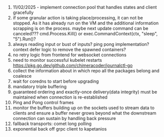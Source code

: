 1. 11/02/2025 - implement connection pool that handles states and client gracefully
2. if some granular action is taking place/processing, it can not be stopped. As it has already run on the VM and the additional information scrapping is on the process. maybe next update command can be canceled??? cmd.Process.Kill() or exec.CommandContext(ctx, "sleep", "5").Run()?
3. always reading input or bust of inputs? ping pong implementation? context defer logic to remove the spawned containers?
4. no retry logic from frontend for websocket connections
5. need to monitor successful kubelet restarts https://pkg.go.dev/github.com/chimeracoder/journalctl-go
6. collect the information about in which repo all the packages belong and coalesce
7. wait for coredns to start before upgrading
8. mandatory triple buffering
9. guaranteed ordering and exactly-once delivery(data integrity) must be maintained when connection is re-established
10. Ping and Pong control frames
11. monitor the buffers building up on the sockets used to stream data to clients and ensure a buffer never grows beyond what the downstream connection can sustain by handling back pressure
12. fallback transports: comet long polling
13. exponential back off grpc client to kapetanios